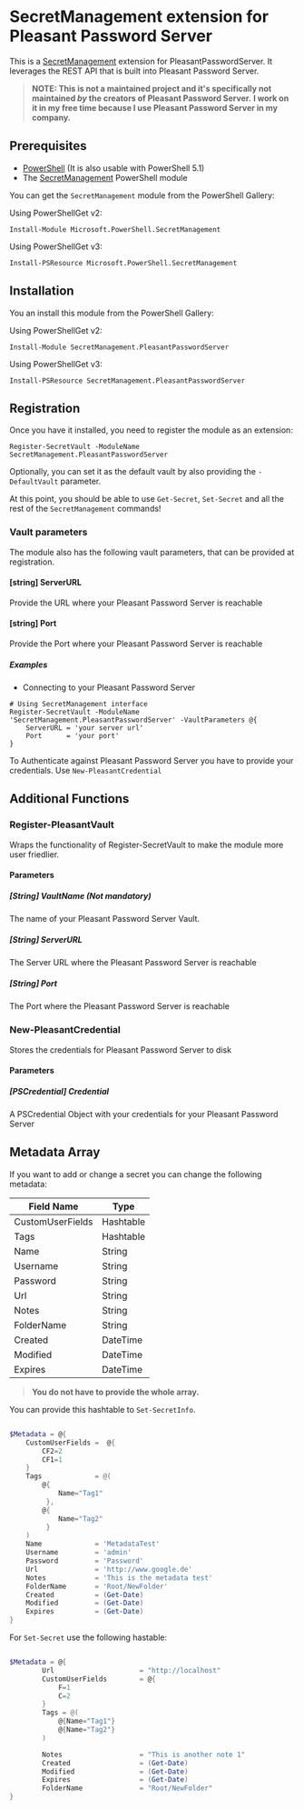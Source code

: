 # SecretManagement extension for Pleasant Password Server

This is a [SecretManagement](https://github.com/PowerShell/SecretManagement) extension for PleasantPasswordServer. It leverages the REST API that
is built into Pleasant Password Server.

> **NOTE: This is not a maintained project and it's specifically not maintained _by_ the creators of Pleasant Password Server.**
> **I work on it in my free time because I use Pleasant Password Server in my company.**

## Prerequisites

* [PowerShell](https://github.com/PowerShell/PowerShell) (It is also usable with PowerShell 5.1)
* The [SecretManagement](https://github.com/PowerShell/SecretManagement) PowerShell module

You can get the `SecretManagement` module from the PowerShell Gallery:

Using PowerShellGet v2:

```pwsh
Install-Module Microsoft.PowerShell.SecretManagement
```

Using PowerShellGet v3:

```pwsh
Install-PSResource Microsoft.PowerShell.SecretManagement
```

## Installation

You an install this module from the PowerShell Gallery:

Using PowerShellGet v2:

```pwsh
Install-Module SecretManagement.PleasantPasswordServer
```

Using PowerShellGet v3:

```pwsh
Install-PSResource SecretManagement.PleasantPasswordServer
```

## Registration

Once you have it installed,
you need to register the module as an extension:

```pwsh
Register-SecretVault -ModuleName SecretManagement.PleasantPasswordServer
```

Optionally, you can set it as the default vault by also providing the
`-DefaultVault`
parameter.

At this point,
you should be able to use
`Get-Secret`, `Set-Secret`
and all the rest of the
`SecretManagement`
commands!

### Vault parameters

The module also has the following vault parameters, that can be provided at registration.

#### [string] ServerURL

Provide the URL where your Pleasant Password Server is reachable

#### [string] Port

Provide the Port where your Pleasant Password Server is reachable

##### Examples

* Connecting to your Pleasant Password Server

```pwsh
# Using SecretManagement interface
Register-SecretVault -ModuleName 'SecretManagement.PleasantPasswordServer' -VaultParameters @{
    ServerURL = 'your server url'
    Port      = 'your port'
}
```

To Authenticate against Pleasant Password Server you have to provide your
credentials. Use `New-PleasantCredential`

## Additional Functions

### Register-PleasantVault

Wraps the functionality of Register-SecretVault to make the module more user friedlier.

#### Parameters

##### [String] VaultName (Not mandatory)

The name of your Pleasant Password Server Vault.

##### [String] ServerURL

The Server URL where the Pleasant Password Server is reachable

##### [String] Port

The Port where the Pleasant Password Server is reachable

### New-PleasantCredential

Stores the credentials for Pleasant Password Server to disk

#### Parameters

##### [PSCredential] Credential

A PSCredential Object with your credentials for your Pleasant Password Server

## Metadata Array

If you want to add or change a secret you can change the following metadata:

| Field Name       | Type      |
| ---------------- | --------- |
| CustomUserFields | Hashtable |
| Tags             | Hashtable |
| Name             | String    |
| Username         | String    |
| Password         | String    |
| Url              | String    |
| Notes            | String    |
| FolderName       | String    |
| Created          | DateTime  |
| Modified         | DateTime  |
| Expires          | DateTime  |

> **You do not have to provide the whole array.**

You can provide this hashtable to `Set-SecretInfo`.

```powershell

$Metadata = @{
    CustomUserFields =  @{
        CF2=2
        CF1=1
    }
    Tags             = @(
        @{
            Name="Tag1"
         },
        @{
            Name="Tag2"
         }
    )
    Name             = 'MetadataTest'
    Username         = 'admin'
    Password         = 'Password'
    Url              = 'http://www.google.de'
    Notes            = 'This is the metadata test'
    FolderName       = 'Root/NewFolder'
    Created          = (Get-Date)
    Modified         = (Get-Date)
    Expires          = (Get-Date)
}

```

For `Set-Secret` use the following hastable:

```powershell

$Metadata = @{
        Url                     = "http://localhost"
        CustomUserFields        = @{
            F=1
            C=2
        }
        Tags = @(
            @{Name="Tag1"}
            @{Name="Tag2"}
        )

        Notes                   = "This is another note 1"
        Created                 = (Get-Date)
        Modified                = (Get-Date)
        Expires                 = (Get-Date)
        FolderName              = "Root/NewFolder"
}
```
